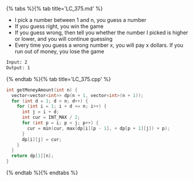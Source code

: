 {% tabs %}{% tab title='LC_375.md' %}

* I pick a number between 1 and n, you guess a number
* If you guess right, you win the game
* If you guess wrong, then tell you whether the number I picked is higher or lower, and you will continue guessing
* Every time you guess a wrong number x, you will pay x dollars. If you run out of money, you lose the game

```txt
Input: 2
Output: 1
```

{% endtab %}{% tab title='LC_375.cpp' %}

```cpp
int getMoneyAmount(int n) {
  vector<vector<int>> dp(n + 1, vector<int>(n + 1));
  for (int d = 1; d < n; d++) {
    for (int i = 1; i + d <= n; i++) {
      int j = i + d;
      int cur = INT_MAX / 2;
      for (int p = i; p < j; p++) {
        cur = min(cur, max(dp[i][p - 1], + dp[p + 1][j]) + p);
      }
      dp[i][j] = cur;
    }
  }
  return dp[1][n];
}
```

{% endtab %}{% endtabs %}
